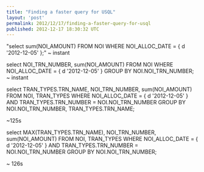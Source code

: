 ```yaml
---
title: "Finding a faster query for USQL"
layout: 'post'
permalink: 2012/12/17/finding-a-faster-query-for-usql
published: 2012-12-17 18:30:32 UTC
---
```

&quot;select sum(NOI_AMOUNT) FROM NOI WHERE NOI_ALLOC_DATE = { d '2012-12-05' };&quot;
~ instant

select NOI_TRN_NUMBER, sum(NOI_AMOUNT) FROM NOI WHERE NOI_ALLOC_DATE = { d '2012-12-05' } GROUP BY NOI.NOI_TRN_NUMBER;
~ instant

select TRAN_TYPES.TRN_NAME, NOI_TRN_NUMBER, sum(NOI_AMOUNT) FROM NOI, TRAN_TYPES WHERE NOI_ALLOC_DATE = { d '2012-12-05' } AND TRAN_TYPES.TRN_NUMBER = NOI.NOI_TRN_NUMBER GROUP BY NOI.NOI_TRN_NUMBER, TRAN_TYPES.TRN_NAME;

~125s

select MAX(TRAN_TYPES.TRN_NAME), NOI_TRN_NUMBER, sum(NOI_AMOUNT) FROM NOI, TRAN_TYPES WHERE NOI_ALLOC_DATE = { d '2012-12-05' } AND TRAN_TYPES.TRN_NUMBER = NOI.NOI_TRN_NUMBER GROUP BY NOI.NOI_TRN_NUMBER;

~ 126s


